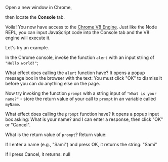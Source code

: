 Open a new window in Chrome,

then locate the **Console** tab.

Voila! You now have access to the [Chrome V8 Engine](https://www.cloudflare.com/en-gb/learning/serverless/glossary/what-is-chrome-v8/).
Just like the Node REPL, you can input JavaScript code into the Console tab and the V8 engine will execute it.

Let's try an example.

In the Chrome console,
invoke the function `alert` with an input string of `"Hello world!"`;

What effect does calling the `alert` function have? It opens a popup message box in the browser with the text:
You must click "OK" to dismiss it before you can do anything else on the page.

Now try invoking the function `prompt` with a string input of `"What is your name?"` - store the return value of your call to `prompt` in an variable called `myName`.

What effect does calling the `prompt` function have? It opens a popup input box asking:
What is your name?
and I can enter a response, then click "OK" or "Cancel".

What is the return value of `prompt`? Return value:

If I enter a name (e.g., "Sami") and press OK, it returns the string: "Sami"

If I press Cancel, it returns: null
